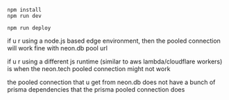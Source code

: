 ```
npm install
npm run dev
```

```
npm run deploy
```
if u r using a node.js based edge environment, then the pooled connection will work fine with neon.db pool url

if u r using a different js runtime (similar to aws lambda/cloudflare workers) is when the neon.tech pooled connection
might not work

the pooled connection that u get from neon.db does not have a bunch of prisma dependencies that the prisma pooled connection does